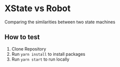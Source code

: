 # XState vs Robot

Comparing the similarities between two state machines

## How to test

1. Clone Repository
2. Run `yarn install` to install packages
3. Run `yarn start` to run locally
